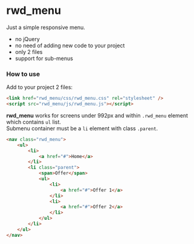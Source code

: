 # rwd_menu

Just a simple responsive menu.

  - no jQuery
  - no need of adding new code to your project
  - only 2 files
  - support for sub-menus

### How to use

Add to your project 2 files:

```html
<link href="rwd_menu/css/rwd_menu.css" rel="stylesheet" />
<script src="rwd_menu/js/rwd_menu.js"></script>
```

**rwd_menu** works for screens under 992px and within `.rwd_menu` element which contains `ul` list.<br>
Submenu container must be a `li` element with class `.parent`.

```html
<nav class="rwd_menu">
	<ul>
		<li>
			<a href="#">Home</a>
		</li>
		<li class="parent">
			<span>Offer</span>
			<ul>
				<li>
					<a href="#">Offer 1</a>
				</li>
				<li>
					<a href="#">Offer 2</a>
				</li>
			</ul>
		</li>
	</ul>
</nav>


```
